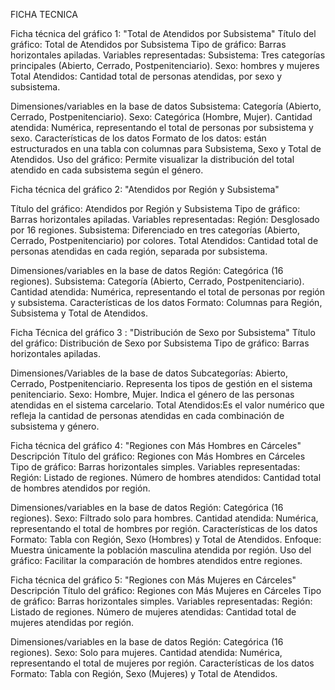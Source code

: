 FICHA TECNICA

Ficha técnica del gráfico 1: "Total de Atendidos por Subsistema"
Título del gráfico: Total de Atendidos por Subsistema
Tipo de gráfico: Barras horizontales apiladas.
Variables representadas:
Subsistema: Tres categorías principales (Abierto, Cerrado, Postpenitenciario).
Sexo: hombres y mujeres 
Total Atendidos: Cantidad total de personas atendidas, por sexo y subsistema.

Dimensiones/variables en la base de datos
Subsistema: Categoría (Abierto, Cerrado, Postpenitenciario).
Sexo: Categórica (Hombre, Mujer).
Cantidad atendida: Numérica, representando el total de personas por subsistema y sexo.
Características de los datos
Formato de los datos: están estructurados en una tabla con columnas para Subsistema, Sexo y Total de Atendidos.
Uso del gráfico: Permite visualizar la distribución del total atendido en cada subsistema según el género.


Ficha técnica del gráfico 2: "Atendidos por Región y Subsistema"

Título del gráfico: Atendidos por Región y Subsistema
Tipo de gráfico: Barras horizontales apiladas.
Variables representadas:
Región: Desglosado por 16 regiones.
Subsistema: Diferenciado en tres categorías (Abierto, Cerrado, Postpenitenciario) por colores.
Total Atendidos: Cantidad total de personas atendidas en cada región, separada por subsistema.

Dimensiones/variables en la base de datos
Región: Categórica (16 regiones).
Subsistema: Categoría (Abierto, Cerrado, Postpenitenciario).
Cantidad atendida: Numérica, representando el total de personas por región y subsistema.
Características de los datos
Formato: Columnas para Región, Subsistema y Total de Atendidos.


Ficha Técnica del gráfico 3 : "Distribución de Sexo por Subsistema"
Título del gráfico: Distribución de Sexo por Subsistema
Tipo de gráfico: Barras horizontales apiladas.

Dimensiones/Variables de la base de datos
Subcategorías: Abierto, Cerrado, Postpenitenciario.
Representa los tipos de gestión en el sistema penitenciario.
Sexo: Hombre, Mujer.
Indica el género de las personas atendidas en el sistema carcelario.
Total Atendidos:Es el valor numérico que refleja la cantidad de personas atendidas en cada combinación de subsistema y género.


Ficha técnica del gráfico 4: "Regiones con Más Hombres en Cárceles"
Descripción
Título del gráfico: Regiones con Más Hombres en Cárceles
Tipo de gráfico: Barras horizontales simples.
Variables representadas:
Región: Listado de regiones.
Número de hombres atendidos: Cantidad total de hombres atendidos por región.

Dimensiones/variables en la base de datos
Región: Categórica (16 regiones).
Sexo: Filtrado solo para hombres.
Cantidad atendida: Numérica, representando el total de hombres por región.
Características de los datos
Formato: Tabla con Región, Sexo (Hombres) y Total de Atendidos.
Enfoque: Muestra únicamente la población masculina atendida por región.
Uso del gráfico: Facilitar la comparación de hombres atendidos entre regiones.

Ficha técnica del gráfico 5: "Regiones con Más Mujeres en Cárceles"
Descripción
Título del gráfico: Regiones con Más Mujeres en Cárceles
Tipo de gráfico: Barras horizontales simples.
Variables representadas:
Región: Listado de regiones.
Número de mujeres atendidas: Cantidad total de mujeres atendidas por región.

Dimensiones/variables en la base de datos
Región: Categórica (16 regiones).
Sexo: Solo para mujeres.
Cantidad atendida: Numérica, representando el total de mujeres por región.
Características de los datos
Formato: Tabla con Región, Sexo (Mujeres) y Total de Atendidos.


